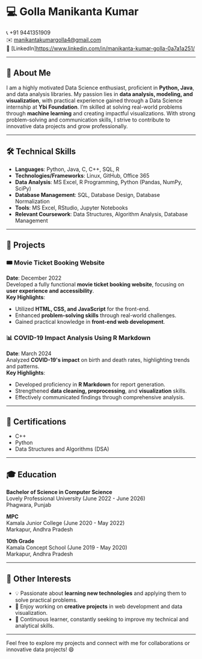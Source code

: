 # 💻 **Golla Manikanta Kumar**

📞 +91 9441351909  
✉️ [manikantakumargolla4@gmail.com](mailto:manikantakumargolla4@gmail.com)  
🔗 [LinkedIn]https://www.linkedin.com/in/manikanta-kumar-golla-0a7a1a251/

---

## 🚀 **About Me**  
I am a highly motivated Data Science enthusiast, proficient in **Python, Java**, and data analysis libraries. My passion lies in **data analysis, modeling, and visualization**, with practical experience gained through a Data Science internship at **Ybi Foundation**. I’m skilled at solving real-world problems through **machine learning** and creating impactful visualizations. With strong problem-solving and communication skills, I strive to contribute to innovative data projects and grow professionally.  

---

## 🛠️ **Technical Skills**

- **Languages**: Python, Java, C, C++, SQL, R  
- **Technologies/Frameworks**: Linux, GitHub, Office 365  
- **Data Analysis**: MS Excel, R Programming, Python (Pandas, NumPy, SciPy)  
- **Database Management**: SQL, Database Design, Database Normalization  
- **Tools**: MS Excel, RStudio, Jupyter Notebooks  
- **Relevant Coursework**: Data Structures, Algorithm Analysis, Database Management  

---

## 📂 **Projects**

### 🎟️ Movie Ticket Booking Website  
**Date**: December 2022  
Developed a fully functional **movie ticket booking website**, focusing on **user experience and accessibility**.  
**Key Highlights**:  
- Utilized **HTML, CSS, and JavaScript** for the front-end.  
- Enhanced **problem-solving skills** through real-world challenges.  
- Gained practical knowledge in **front-end web development**.

### 📊 COVID-19 Impact Analysis Using R Markdown  
**Date**: March 2024  
Analyzed **COVID-19's impact** on birth and death rates, highlighting trends and patterns.  
**Key Highlights**:  
- Developed proficiency in **R Markdown** for report generation.  
- Strengthened **data cleaning, preprocessing**, and **visualization** skills.  
- Effectively communicated findings through comprehensive analysis.

---

## 📜 **Certifications**  
- C++  
- Python  
- Data Structures and Algorithms (DSA)  

---

## 🎓 **Education**  
**Bachelor of Science in Computer Science**  
Lovely Professional University (June 2022 - June 2026)  
Phagwara, Punjab  

**MPC**  
Kamala Junior College (June 2020 - May 2022)  
Markapur, Andhra Pradesh  

**10th Grade**  
Kamala Concept School (June 2019 - May 2020)  
Markapur, Andhra Pradesh  

---

## 🏅 **Other Interests**  
- 💡 Passionate about **learning new technologies** and applying them to solve practical problems.  
- 🎨 Enjoy working on **creative projects** in web development and data visualization.  
- 🧠 Continuous learner, constantly seeking to improve my technical and analytical skills.

---

Feel free to explore my projects and connect with me for collaborations or innovative data projects! 😄
